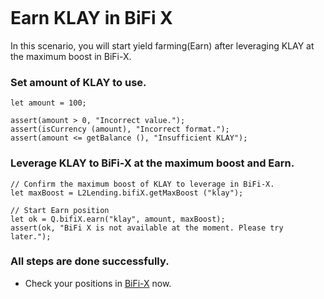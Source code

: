 ```meta-Currency
```

# Earn KLAY in BiFi X

In this scenario, you will start yield farming(Earn) after leveraging KLAY at the maximum boost in BiFi-X.

### Set amount of KLAY to use.

```input KLAY
let amount = 100;
```

```input-Verify
assert(amount > 0, "Incorrect value.");
assert(isCurrency (amount), "Incorrect format.");
assert(amount <= getBalance (), "Insufficient KLAY");
```

### Leverage KLAY to BiFi-X at the maximum boost and Earn.

```taster
// Confirm the maximum boost of KLAY to leverage in BiFi-X.
let maxBoost = L2Lending.bifiX.getMaxBoost ("klay");

// Start Earn position
let ok = Q.bifiX.earn("klay", amount, maxBoost);
assert(ok, "BiFi X is not available at the moment. Please try later.");
```

### All steps are done successfully.

- Check your positions in [BiFi-X](https://x.bifi.finance/) now.
